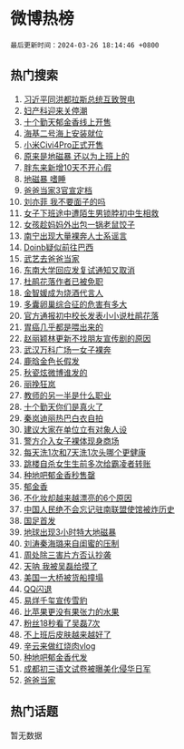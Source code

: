 # 微博热榜

`最后更新时间：2024-03-26 18:14:46 +0800`

## 热门搜索

1. [习近平同洪都拉斯总统互致贺电](https://m.weibo.cn/search?containerid=100103type%3D1%26t%3D10%26q%3D%23%E4%B9%A0%E8%BF%91%E5%B9%B3%E5%90%8C%E6%B4%AA%E9%83%BD%E6%8B%89%E6%96%AF%E6%80%BB%E7%BB%9F%E4%BA%92%E8%87%B4%E8%B4%BA%E7%94%B5%23&stream_entry_id=51&isnewpage=1&extparam=seat%3D1%26filter_type%3Drealtimehot%26c_type%3D51%26stream_entry_id%3D51%26pos%3D0%26q%3D%2523%25E4%25B9%25A0%25E8%25BF%2591%25E5%25B9%25B3%25E5%2590%258C%25E6%25B4%25AA%25E9%2583%25BD%25E6%258B%2589%25E6%2596%25AF%25E6%2580%25BB%25E7%25BB%259F%25E4%25BA%2592%25E8%2587%25B4%25E8%25B4%25BA%25E7%2594%25B5%2523%26dgr%3D0%26cate%3D10103%26display_time%3D1711448085%26pre_seqid%3D1711448085190030014181)
1. [妇产科迎来关停潮](https://m.weibo.cn/search?containerid=100103type%3D1%26t%3D10%26q%3D%23%E5%A6%87%E4%BA%A7%E7%A7%91%E8%BF%8E%E6%9D%A5%E5%85%B3%E5%81%9C%E6%BD%AE%23&stream_entry_id=31&isnewpage=1&extparam=seat%3D1%26realpos%3D1%26band_rank%3D1%26pos%3D0%26c_type%3D31%26cate%3D5001%26lcate%3D5001%26stream_entry_id%3D31%26filter_type%3Drealtimehot%26q%3D%2523%25E5%25A6%2587%25E4%25BA%25A7%25E7%25A7%2591%25E8%25BF%258E%25E6%259D%25A5%25E5%2585%25B3%25E5%2581%259C%25E6%25BD%25AE%2523%26flag%3D2%26dgr%3D0%26display_time%3D1711448085%26pre_seqid%3D1711448085190030014181)
1. [十个勤天郁金香线上开售](https://m.weibo.cn/search?containerid=100103type%3D1%26t%3D10%26q%3D%23%E5%8D%81%E4%B8%AA%E5%8B%A4%E5%A4%A9%E9%83%81%E9%87%91%E9%A6%99%E7%BA%BF%E4%B8%8A%E5%BC%80%E5%94%AE%23&stream_entry_id=31&isnewpage=1&extparam=seat%3D1%26realpos%3D2%26band_rank%3D2%26pos%3D1%26c_type%3D31%26cate%3D5001%26lcate%3D5001%26stream_entry_id%3D31%26filter_type%3Drealtimehot%26q%3D%2523%25E5%258D%2581%25E4%25B8%25AA%25E5%258B%25A4%25E5%25A4%25A9%25E9%2583%2581%25E9%2587%2591%25E9%25A6%2599%25E7%25BA%25BF%25E4%25B8%258A%25E5%25BC%2580%25E5%2594%25AE%2523%26flag%3D1%26dgr%3D0%26display_time%3D1711448085%26pre_seqid%3D1711448085190030014181)
1. [海基二号海上安装就位](https://m.weibo.cn/search?containerid=100103type%3D1%26t%3D10%26q%3D%23%E6%B5%B7%E5%9F%BA%E4%BA%8C%E5%8F%B7%E6%B5%B7%E4%B8%8A%E5%AE%89%E8%A3%85%E5%B0%B1%E4%BD%8D%23&stream_entry_id=31&isnewpage=1&extparam=seat%3D1%26realpos%3D3%26band_rank%3D3%26pos%3D2%26c_type%3D31%26cate%3D5001%26lcate%3D5001%26stream_entry_id%3D31%26filter_type%3Drealtimehot%26q%3D%2523%25E6%25B5%25B7%25E5%259F%25BA%25E4%25BA%258C%25E5%258F%25B7%25E6%25B5%25B7%25E4%25B8%258A%25E5%25AE%2589%25E8%25A3%2585%25E5%25B0%25B1%25E4%25BD%258D%2523%26flag%3D0%26dgr%3D0%26display_time%3D1711448085%26pre_seqid%3D1711448085190030014181)
1. [小米Civi4Pro正式开售](https://m.weibo.cn/search?containerid=100103type%3D1%26t%3D10%26q%3D%23%E5%B0%8F%E7%B1%B3Civi4Pro%E6%AD%A3%E5%BC%8F%E5%BC%80%E5%94%AE%23&stream_entry_id=31&isnewpage=1&extparam=seat%3D1%26band_rank%3D4%26pos%3D3%26c_type%3D31%26is_ad_pos%3D1%26topic_ad%3D1%26cate%3D5001%26lcate%3D5001%26stream_entry_id%3D31%26filter_type%3Drealtimehot%26q%3D%2523%25E5%25B0%258F%25E7%25B1%25B3Civi4Pro%25E6%25AD%25A3%25E5%25BC%258F%25E5%25BC%2580%25E5%2594%25AE%2523%26dgr%3D0%26adid%3D228136%26display_time%3D1711448085%26pre_seqid%3D1711448085190030014181)
1. [原来是地磁暴 还以为上班上的](https://m.weibo.cn/search?containerid=100103type%3D1%26t%3D10%26q%3D%E5%8E%9F%E6%9D%A5%E6%98%AF%E5%9C%B0%E7%A3%81%E6%9A%B4+%E8%BF%98%E4%BB%A5%E4%B8%BA%E4%B8%8A%E7%8F%AD%E4%B8%8A%E7%9A%84&stream_entry_id=31&isnewpage=1&extparam=seat%3D1%26realpos%3D4%26band_rank%3D4%26pos%3D4%26c_type%3D31%26cate%3D5001%26lcate%3D5001%26stream_entry_id%3D31%26filter_type%3Drealtimehot%26q%3D%25E5%258E%259F%25E6%259D%25A5%25E6%2598%25AF%25E5%259C%25B0%25E7%25A3%2581%25E6%259A%25B4%2520%25E8%25BF%2598%25E4%25BB%25A5%25E4%25B8%25BA%25E4%25B8%258A%25E7%258F%25AD%25E4%25B8%258A%25E7%259A%2584%26flag%3D2%26dgr%3D0%26display_time%3D1711448085%26pre_seqid%3D1711448085190030014181)
1. [胖东来新增10天不开心假](https://m.weibo.cn/search?containerid=100103type%3D1%26t%3D10%26q%3D%23%E8%83%96%E4%B8%9C%E6%9D%A5%E6%96%B0%E5%A2%9E10%E5%A4%A9%E4%B8%8D%E5%BC%80%E5%BF%83%E5%81%87%23&stream_entry_id=31&isnewpage=1&extparam=seat%3D1%26realpos%3D5%26band_rank%3D5%26pos%3D5%26c_type%3D31%26cate%3D5001%26lcate%3D5001%26stream_entry_id%3D31%26filter_type%3Drealtimehot%26q%3D%2523%25E8%2583%2596%25E4%25B8%259C%25E6%259D%25A5%25E6%2596%25B0%25E5%25A2%259E10%25E5%25A4%25A9%25E4%25B8%258D%25E5%25BC%2580%25E5%25BF%2583%25E5%2581%2587%2523%26flag%3D2%26dgr%3D0%26display_time%3D1711448085%26pre_seqid%3D1711448085190030014181)
1. [地磁暴 嗜睡](https://m.weibo.cn/search?containerid=100103type%3D1%26t%3D10%26q%3D%E5%9C%B0%E7%A3%81%E6%9A%B4+%E5%97%9C%E7%9D%A1&stream_entry_id=31&isnewpage=1&extparam=seat%3D1%26realpos%3D6%26band_rank%3D6%26pos%3D6%26c_type%3D31%26cate%3D5001%26lcate%3D5001%26stream_entry_id%3D31%26filter_type%3Drealtimehot%26q%3D%25E5%259C%25B0%25E7%25A3%2581%25E6%259A%25B4%2520%25E5%2597%259C%25E7%259D%25A1%26flag%3D2%26dgr%3D0%26display_time%3D1711448085%26pre_seqid%3D1711448085190030014181)
1. [爸爸当家3官宣定档](https://m.weibo.cn/search?containerid=100103type%3D1%26t%3D10%26q%3D%23%E7%88%B8%E7%88%B8%E5%BD%93%E5%AE%B63%E5%AE%98%E5%AE%A3%E5%AE%9A%E6%A1%A3%23&stream_entry_id=31&isnewpage=1&extparam=seat%3D1%26realpos%3D7%26band_rank%3D7%26pos%3D7%26c_type%3D31%26cate%3D5001%26lcate%3D5001%26stream_entry_id%3D31%26filter_type%3Drealtimehot%26q%3D%2523%25E7%2588%25B8%25E7%2588%25B8%25E5%25BD%2593%25E5%25AE%25B63%25E5%25AE%2598%25E5%25AE%25A3%25E5%25AE%259A%25E6%25A1%25A3%2523%26flag%3D1%26dgr%3D0%26display_time%3D1711448085%26pre_seqid%3D1711448085190030014181)
1. [刘亦菲 我不要面子的吗](https://m.weibo.cn/search?containerid=100103type%3D1%26t%3D10%26q%3D%E5%88%98%E4%BA%A6%E8%8F%B2+%E6%88%91%E4%B8%8D%E8%A6%81%E9%9D%A2%E5%AD%90%E7%9A%84%E5%90%97&stream_entry_id=31&isnewpage=1&extparam=seat%3D1%26realpos%3D8%26band_rank%3D8%26pos%3D8%26c_type%3D31%26cate%3D5001%26lcate%3D5001%26stream_entry_id%3D31%26filter_type%3Drealtimehot%26q%3D%25E5%2588%2598%25E4%25BA%25A6%25E8%258F%25B2%2520%25E6%2588%2591%25E4%25B8%258D%25E8%25A6%2581%25E9%259D%25A2%25E5%25AD%2590%25E7%259A%2584%25E5%2590%2597%26flag%3D2%26dgr%3D0%26display_time%3D1711448085%26pre_seqid%3D1711448085190030014181)
1. [女子下班途中遭陌生男锁脖初中生相救](https://m.weibo.cn/search?containerid=100103type%3D1%26t%3D10%26q%3D%23%E5%A5%B3%E5%AD%90%E4%B8%8B%E7%8F%AD%E9%80%94%E4%B8%AD%E9%81%AD%E9%99%8C%E7%94%9F%E7%94%B7%E9%94%81%E8%84%96%E5%88%9D%E4%B8%AD%E7%94%9F%E7%9B%B8%E6%95%91%23&stream_entry_id=31&isnewpage=1&extparam=seat%3D1%26realpos%3D9%26band_rank%3D9%26pos%3D9%26c_type%3D31%26cate%3D5001%26lcate%3D5001%26stream_entry_id%3D31%26filter_type%3Drealtimehot%26q%3D%2523%25E5%25A5%25B3%25E5%25AD%2590%25E4%25B8%258B%25E7%258F%25AD%25E9%2580%2594%25E4%25B8%25AD%25E9%2581%25AD%25E9%2599%258C%25E7%2594%259F%25E7%2594%25B7%25E9%2594%2581%25E8%2584%2596%25E5%2588%259D%25E4%25B8%25AD%25E7%2594%259F%25E7%259B%25B8%25E6%2595%2591%2523%26flag%3D32768%26dgr%3D0%26display_time%3D1711448085%26pre_seqid%3D1711448085190030014181)
1. [女孩趁妈妈外出包一锅老鼠饺子](https://m.weibo.cn/search?containerid=100103type%3D1%26t%3D10%26q%3D%23%E5%A5%B3%E5%AD%A9%E8%B6%81%E5%A6%88%E5%A6%88%E5%A4%96%E5%87%BA%E5%8C%85%E4%B8%80%E9%94%85%E8%80%81%E9%BC%A0%E9%A5%BA%E5%AD%90%23&stream_entry_id=31&isnewpage=1&extparam=seat%3D1%26realpos%3D10%26band_rank%3D10%26pos%3D10%26c_type%3D31%26cate%3D5001%26lcate%3D5001%26stream_entry_id%3D31%26filter_type%3Drealtimehot%26q%3D%2523%25E5%25A5%25B3%25E5%25AD%25A9%25E8%25B6%2581%25E5%25A6%2588%25E5%25A6%2588%25E5%25A4%2596%25E5%2587%25BA%25E5%258C%2585%25E4%25B8%2580%25E9%2594%2585%25E8%2580%2581%25E9%25BC%25A0%25E9%25A5%25BA%25E5%25AD%2590%2523%26flag%3D32768%26dgr%3D0%26display_time%3D1711448085%26pre_seqid%3D1711448085190030014181)
1. [南宁出现大量裸奔人士系谣言](https://m.weibo.cn/search?containerid=100103type%3D1%26t%3D10%26q%3D%23%E5%8D%97%E5%AE%81%E5%87%BA%E7%8E%B0%E5%A4%A7%E9%87%8F%E8%A3%B8%E5%A5%94%E4%BA%BA%E5%A3%AB%E7%B3%BB%E8%B0%A3%E8%A8%80%23&stream_entry_id=31&isnewpage=1&extparam=seat%3D1%26realpos%3D11%26band_rank%3D11%26pos%3D11%26c_type%3D31%26cate%3D5001%26lcate%3D5001%26stream_entry_id%3D31%26filter_type%3Drealtimehot%26q%3D%2523%25E5%258D%2597%25E5%25AE%2581%25E5%2587%25BA%25E7%258E%25B0%25E5%25A4%25A7%25E9%2587%258F%25E8%25A3%25B8%25E5%25A5%2594%25E4%25BA%25BA%25E5%25A3%25AB%25E7%25B3%25BB%25E8%25B0%25A3%25E8%25A8%2580%2523%26flag%3D1%26dgr%3D0%26display_time%3D1711448085%26pre_seqid%3D1711448085190030014181)
1. [Doinb疑似前往巴西](https://m.weibo.cn/search?containerid=100103type%3D1%26t%3D10%26q%3D%23Doinb%E7%96%91%E4%BC%BC%E5%89%8D%E5%BE%80%E5%B7%B4%E8%A5%BF%23&stream_entry_id=31&isnewpage=1&extparam=seat%3D1%26realpos%3D12%26band_rank%3D12%26pos%3D12%26c_type%3D31%26cate%3D5001%26lcate%3D5001%26stream_entry_id%3D31%26filter_type%3Drealtimehot%26q%3D%2523Doinb%25E7%2596%2591%25E4%25BC%25BC%25E5%2589%258D%25E5%25BE%2580%25E5%25B7%25B4%25E8%25A5%25BF%2523%26flag%3D1%26dgr%3D0%26display_time%3D1711448085%26pre_seqid%3D1711448085190030014181)
1. [武艺去爸爸当家](https://m.weibo.cn/search?containerid=100103type%3D1%26t%3D10%26q%3D%E6%AD%A6%E8%89%BA%E5%8E%BB%E7%88%B8%E7%88%B8%E5%BD%93%E5%AE%B6&stream_entry_id=31&isnewpage=1&extparam=seat%3D1%26realpos%3D13%26band_rank%3D13%26pos%3D13%26c_type%3D31%26cate%3D5001%26lcate%3D5001%26stream_entry_id%3D31%26filter_type%3Drealtimehot%26q%3D%25E6%25AD%25A6%25E8%2589%25BA%25E5%258E%25BB%25E7%2588%25B8%25E7%2588%25B8%25E5%25BD%2593%25E5%25AE%25B6%26flag%3D1%26dgr%3D0%26display_time%3D1711448085%26pre_seqid%3D1711448085190030014181)
1. [东南大学回应发复试通知又取消](https://m.weibo.cn/search?containerid=100103type%3D1%26t%3D10%26q%3D%23%E4%B8%9C%E5%8D%97%E5%A4%A7%E5%AD%A6%E5%9B%9E%E5%BA%94%E5%8F%91%E5%A4%8D%E8%AF%95%E9%80%9A%E7%9F%A5%E5%8F%88%E5%8F%96%E6%B6%88%23&stream_entry_id=31&isnewpage=1&extparam=seat%3D1%26realpos%3D14%26band_rank%3D14%26pos%3D14%26c_type%3D31%26cate%3D5001%26lcate%3D5001%26stream_entry_id%3D31%26filter_type%3Drealtimehot%26q%3D%2523%25E4%25B8%259C%25E5%258D%2597%25E5%25A4%25A7%25E5%25AD%25A6%25E5%259B%259E%25E5%25BA%2594%25E5%258F%2591%25E5%25A4%258D%25E8%25AF%2595%25E9%2580%259A%25E7%259F%25A5%25E5%258F%2588%25E5%258F%2596%25E6%25B6%2588%2523%26flag%3D0%26dgr%3D0%26display_time%3D1711448085%26pre_seqid%3D1711448085190030014181)
1. [杜鹃花落作者已被免职](https://m.weibo.cn/search?containerid=100103type%3D1%26t%3D10%26q%3D%23%E6%9D%9C%E9%B9%83%E8%8A%B1%E8%90%BD%E4%BD%9C%E8%80%85%E5%B7%B2%E8%A2%AB%E5%85%8D%E8%81%8C%23&stream_entry_id=31&isnewpage=1&extparam=seat%3D1%26realpos%3D15%26band_rank%3D15%26pos%3D15%26c_type%3D31%26cate%3D5001%26lcate%3D5001%26stream_entry_id%3D31%26filter_type%3Drealtimehot%26q%3D%2523%25E6%259D%259C%25E9%25B9%2583%25E8%258A%25B1%25E8%2590%25BD%25E4%25BD%259C%25E8%2580%2585%25E5%25B7%25B2%25E8%25A2%25AB%25E5%2585%258D%25E8%2581%258C%2523%26flag%3D0%26dgr%3D0%26display_time%3D1711448085%26pre_seqid%3D1711448085190030014181)
1. [金智媛成为烧酒代言人](https://m.weibo.cn/search?containerid=100103type%3D1%26t%3D10%26q%3D%23%E9%87%91%E6%99%BA%E5%AA%9B%E6%88%90%E4%B8%BA%E7%83%A7%E9%85%92%E4%BB%A3%E8%A8%80%E4%BA%BA%23&stream_entry_id=31&isnewpage=1&extparam=seat%3D1%26realpos%3D16%26band_rank%3D16%26pos%3D16%26c_type%3D31%26cate%3D5001%26lcate%3D5001%26stream_entry_id%3D31%26filter_type%3Drealtimehot%26q%3D%2523%25E9%2587%2591%25E6%2599%25BA%25E5%25AA%259B%25E6%2588%2590%25E4%25B8%25BA%25E7%2583%25A7%25E9%2585%2592%25E4%25BB%25A3%25E8%25A8%2580%25E4%25BA%25BA%2523%26flag%3D0%26dgr%3D0%26display_time%3D1711448085%26pre_seqid%3D1711448085190030014181)
1. [多囊卵巢综合征的危害有多大](https://m.weibo.cn/search?containerid=100103type%3D1%26t%3D10%26q%3D%23%E5%A4%9A%E5%9B%8A%E5%8D%B5%E5%B7%A2%E7%BB%BC%E5%90%88%E5%BE%81%E7%9A%84%E5%8D%B1%E5%AE%B3%E6%9C%89%E5%A4%9A%E5%A4%A7%23&stream_entry_id=31&isnewpage=1&extparam=seat%3D1%26realpos%3D17%26band_rank%3D17%26pos%3D17%26c_type%3D31%26cate%3D5001%26lcate%3D5001%26stream_entry_id%3D31%26filter_type%3Drealtimehot%26q%3D%2523%25E5%25A4%259A%25E5%259B%258A%25E5%258D%25B5%25E5%25B7%25A2%25E7%25BB%25BC%25E5%2590%2588%25E5%25BE%2581%25E7%259A%2584%25E5%258D%25B1%25E5%25AE%25B3%25E6%259C%2589%25E5%25A4%259A%25E5%25A4%25A7%2523%26flag%3D0%26dgr%3D0%26display_time%3D1711448085%26pre_seqid%3D1711448085190030014181)
1. [官方通报初中校长发表小小说杜鹃花落](https://m.weibo.cn/search?containerid=100103type%3D1%26t%3D10%26q%3D%23%E5%AE%98%E6%96%B9%E9%80%9A%E6%8A%A5%E5%88%9D%E4%B8%AD%E6%A0%A1%E9%95%BF%E5%8F%91%E8%A1%A8%E5%B0%8F%E5%B0%8F%E8%AF%B4%E6%9D%9C%E9%B9%83%E8%8A%B1%E8%90%BD%23&stream_entry_id=31&isnewpage=1&extparam=seat%3D1%26realpos%3D18%26band_rank%3D18%26pos%3D18%26c_type%3D31%26cate%3D5001%26lcate%3D5001%26stream_entry_id%3D31%26filter_type%3Drealtimehot%26q%3D%2523%25E5%25AE%2598%25E6%2596%25B9%25E9%2580%259A%25E6%258A%25A5%25E5%2588%259D%25E4%25B8%25AD%25E6%25A0%25A1%25E9%2595%25BF%25E5%258F%2591%25E8%25A1%25A8%25E5%25B0%258F%25E5%25B0%258F%25E8%25AF%25B4%25E6%259D%259C%25E9%25B9%2583%25E8%258A%25B1%25E8%2590%25BD%2523%26flag%3D1%26dgr%3D0%26display_time%3D1711448085%26pre_seqid%3D1711448085190030014181)
1. [胃癌几乎都是喂出来的](https://m.weibo.cn/search?containerid=100103type%3D1%26t%3D10%26q%3D%23%E8%83%83%E7%99%8C%E5%87%A0%E4%B9%8E%E9%83%BD%E6%98%AF%E5%96%82%E5%87%BA%E6%9D%A5%E7%9A%84%23&stream_entry_id=31&isnewpage=1&extparam=seat%3D1%26realpos%3D19%26band_rank%3D19%26pos%3D19%26c_type%3D31%26cate%3D5001%26lcate%3D5001%26stream_entry_id%3D31%26filter_type%3Drealtimehot%26q%3D%2523%25E8%2583%2583%25E7%2599%258C%25E5%2587%25A0%25E4%25B9%258E%25E9%2583%25BD%25E6%2598%25AF%25E5%2596%2582%25E5%2587%25BA%25E6%259D%25A5%25E7%259A%2584%2523%26flag%3D2%26dgr%3D0%26display_time%3D1711448085%26pre_seqid%3D1711448085190030014181)
1. [赵丽颖林更新不找朋友宣传剧的原因](https://m.weibo.cn/search?containerid=100103type%3D1%26t%3D10%26q%3D%23%E8%B5%B5%E4%B8%BD%E9%A2%96%E6%9E%97%E6%9B%B4%E6%96%B0%E4%B8%8D%E6%89%BE%E6%9C%8B%E5%8F%8B%E5%AE%A3%E4%BC%A0%E5%89%A7%E7%9A%84%E5%8E%9F%E5%9B%A0%23&stream_entry_id=31&isnewpage=1&extparam=seat%3D1%26realpos%3D20%26band_rank%3D20%26pos%3D20%26c_type%3D31%26cate%3D5001%26lcate%3D5001%26stream_entry_id%3D31%26filter_type%3Drealtimehot%26q%3D%2523%25E8%25B5%25B5%25E4%25B8%25BD%25E9%25A2%2596%25E6%259E%2597%25E6%259B%25B4%25E6%2596%25B0%25E4%25B8%258D%25E6%2589%25BE%25E6%259C%258B%25E5%258F%258B%25E5%25AE%25A3%25E4%25BC%25A0%25E5%2589%25A7%25E7%259A%2584%25E5%258E%259F%25E5%259B%25A0%2523%26flag%3D0%26dgr%3D0%26display_time%3D1711448085%26pre_seqid%3D1711448085190030014181)
1. [武汉万科广场一女子裸奔](https://m.weibo.cn/search?containerid=100103type%3D1%26t%3D10%26q%3D%23%E6%AD%A6%E6%B1%89%E4%B8%87%E7%A7%91%E5%B9%BF%E5%9C%BA%E4%B8%80%E5%A5%B3%E5%AD%90%E8%A3%B8%E5%A5%94%23&stream_entry_id=31&isnewpage=1&extparam=seat%3D1%26realpos%3D21%26band_rank%3D21%26pos%3D21%26c_type%3D31%26cate%3D5001%26lcate%3D5001%26stream_entry_id%3D31%26filter_type%3Drealtimehot%26q%3D%2523%25E6%25AD%25A6%25E6%25B1%2589%25E4%25B8%2587%25E7%25A7%2591%25E5%25B9%25BF%25E5%259C%25BA%25E4%25B8%2580%25E5%25A5%25B3%25E5%25AD%2590%25E8%25A3%25B8%25E5%25A5%2594%2523%26flag%3D2%26dgr%3D0%26display_time%3D1711448085%26pre_seqid%3D1711448085190030014181)
1. [鹿晗金色长假发](https://m.weibo.cn/search?containerid=100103type%3D1%26t%3D10%26q%3D%23%E9%B9%BF%E6%99%97%E9%87%91%E8%89%B2%E9%95%BF%E5%81%87%E5%8F%91%23&stream_entry_id=31&isnewpage=1&extparam=seat%3D1%26realpos%3D22%26band_rank%3D22%26pos%3D22%26c_type%3D31%26cate%3D5001%26lcate%3D5001%26stream_entry_id%3D31%26filter_type%3Drealtimehot%26q%3D%2523%25E9%25B9%25BF%25E6%2599%2597%25E9%2587%2591%25E8%2589%25B2%25E9%2595%25BF%25E5%2581%2587%25E5%258F%2591%2523%26flag%3D0%26dgr%3D0%26display_time%3D1711448085%26pre_seqid%3D1711448085190030014181)
1. [秋瓷炫微博谁发的](https://m.weibo.cn/search?containerid=100103type%3D1%26t%3D10%26q%3D%23%E7%A7%8B%E7%93%B7%E7%82%AB%E5%BE%AE%E5%8D%9A%E8%B0%81%E5%8F%91%E7%9A%84%23&stream_entry_id=31&isnewpage=1&extparam=seat%3D1%26realpos%3D23%26band_rank%3D23%26pos%3D23%26c_type%3D31%26cate%3D5001%26lcate%3D5001%26stream_entry_id%3D31%26filter_type%3Drealtimehot%26q%3D%2523%25E7%25A7%258B%25E7%2593%25B7%25E7%2582%25AB%25E5%25BE%25AE%25E5%258D%259A%25E8%25B0%2581%25E5%258F%2591%25E7%259A%2584%2523%26flag%3D1%26dgr%3D0%26display_time%3D1711448085%26pre_seqid%3D1711448085190030014181)
1. [丽挽狂岚](https://m.weibo.cn/search?containerid=100103type%3D1%26t%3D10%26q%3D%E4%B8%BD%E6%8C%BD%E7%8B%82%E5%B2%9A&stream_entry_id=31&isnewpage=1&extparam=seat%3D1%26realpos%3D24%26band_rank%3D24%26pos%3D24%26c_type%3D31%26cate%3D5001%26lcate%3D5001%26stream_entry_id%3D31%26filter_type%3Drealtimehot%26q%3D%25E4%25B8%25BD%25E6%258C%25BD%25E7%258B%2582%25E5%25B2%259A%26flag%3D0%26dgr%3D0%26display_time%3D1711448085%26pre_seqid%3D1711448085190030014181)
1. [教师的另一半是什么职业](https://m.weibo.cn/search?containerid=100103type%3D1%26t%3D10%26q%3D%23%E6%95%99%E5%B8%88%E7%9A%84%E5%8F%A6%E4%B8%80%E5%8D%8A%E6%98%AF%E4%BB%80%E4%B9%88%E8%81%8C%E4%B8%9A%23&stream_entry_id=31&isnewpage=1&extparam=seat%3D1%26realpos%3D25%26band_rank%3D25%26pos%3D25%26c_type%3D31%26cate%3D5001%26lcate%3D5001%26stream_entry_id%3D31%26filter_type%3Drealtimehot%26q%3D%2523%25E6%2595%2599%25E5%25B8%2588%25E7%259A%2584%25E5%258F%25A6%25E4%25B8%2580%25E5%258D%258A%25E6%2598%25AF%25E4%25BB%2580%25E4%25B9%2588%25E8%2581%258C%25E4%25B8%259A%2523%26flag%3D1%26dgr%3D0%26display_time%3D1711448085%26pre_seqid%3D1711448085190030014181)
1. [十个勤天你们是真火了](https://m.weibo.cn/search?containerid=100103type%3D1%26t%3D10%26q%3D%E5%8D%81%E4%B8%AA%E5%8B%A4%E5%A4%A9%E4%BD%A0%E4%BB%AC%E6%98%AF%E7%9C%9F%E7%81%AB%E4%BA%86&stream_entry_id=31&isnewpage=1&extparam=seat%3D1%26realpos%3D26%26band_rank%3D26%26pos%3D26%26c_type%3D31%26cate%3D5001%26lcate%3D5001%26stream_entry_id%3D31%26filter_type%3Drealtimehot%26q%3D%25E5%258D%2581%25E4%25B8%25AA%25E5%258B%25A4%25E5%25A4%25A9%25E4%25BD%25A0%25E4%25BB%25AC%25E6%2598%25AF%25E7%259C%259F%25E7%2581%25AB%25E4%25BA%2586%26flag%3D1%26dgr%3D0%26display_time%3D1711448085%26pre_seqid%3D1711448085190030014181)
1. [秦岚迪丽热巴白衣自拍](https://m.weibo.cn/search?containerid=100103type%3D1%26t%3D10%26q%3D%23%E7%A7%A6%E5%B2%9A%E8%BF%AA%E4%B8%BD%E7%83%AD%E5%B7%B4%E7%99%BD%E8%A1%A3%E8%87%AA%E6%8B%8D%23&stream_entry_id=31&isnewpage=1&extparam=seat%3D1%26realpos%3D27%26band_rank%3D27%26pos%3D27%26c_type%3D31%26cate%3D5001%26lcate%3D5001%26stream_entry_id%3D31%26filter_type%3Drealtimehot%26q%3D%2523%25E7%25A7%25A6%25E5%25B2%259A%25E8%25BF%25AA%25E4%25B8%25BD%25E7%2583%25AD%25E5%25B7%25B4%25E7%2599%25BD%25E8%25A1%25A3%25E8%2587%25AA%25E6%258B%258D%2523%26flag%3D0%26dgr%3D0%26display_time%3D1711448085%26pre_seqid%3D1711448085190030014181)
1. [建议大家在单位立有对象人设](https://m.weibo.cn/search?containerid=100103type%3D1%26t%3D10%26q%3D%23%E5%BB%BA%E8%AE%AE%E5%A4%A7%E5%AE%B6%E5%9C%A8%E5%8D%95%E4%BD%8D%E7%AB%8B%E6%9C%89%E5%AF%B9%E8%B1%A1%E4%BA%BA%E8%AE%BE%23&stream_entry_id=31&isnewpage=1&extparam=seat%3D1%26realpos%3D28%26band_rank%3D28%26pos%3D28%26c_type%3D31%26cate%3D5001%26lcate%3D5001%26stream_entry_id%3D31%26filter_type%3Drealtimehot%26q%3D%2523%25E5%25BB%25BA%25E8%25AE%25AE%25E5%25A4%25A7%25E5%25AE%25B6%25E5%259C%25A8%25E5%258D%2595%25E4%25BD%258D%25E7%25AB%258B%25E6%259C%2589%25E5%25AF%25B9%25E8%25B1%25A1%25E4%25BA%25BA%25E8%25AE%25BE%2523%26flag%3D1%26dgr%3D0%26display_time%3D1711448085%26pre_seqid%3D1711448085190030014181)
1. [警方介入女子裸体现身商场](https://m.weibo.cn/search?containerid=100103type%3D1%26t%3D10%26q%3D%23%E8%AD%A6%E6%96%B9%E4%BB%8B%E5%85%A5%E5%A5%B3%E5%AD%90%E8%A3%B8%E4%BD%93%E7%8E%B0%E8%BA%AB%E5%95%86%E5%9C%BA%23&stream_entry_id=31&isnewpage=1&extparam=seat%3D1%26realpos%3D29%26band_rank%3D29%26pos%3D29%26c_type%3D31%26cate%3D5001%26lcate%3D5001%26stream_entry_id%3D31%26filter_type%3Drealtimehot%26q%3D%2523%25E8%25AD%25A6%25E6%2596%25B9%25E4%25BB%258B%25E5%2585%25A5%25E5%25A5%25B3%25E5%25AD%2590%25E8%25A3%25B8%25E4%25BD%2593%25E7%258E%25B0%25E8%25BA%25AB%25E5%2595%2586%25E5%259C%25BA%2523%26flag%3D1%26dgr%3D0%26display_time%3D1711448085%26pre_seqid%3D1711448085190030014181)
1. [每天洗1次和7天洗1次头哪个更健康](https://m.weibo.cn/search?containerid=100103type%3D1%26t%3D10%26q%3D%23%E6%AF%8F%E5%A4%A9%E6%B4%971%E6%AC%A1%E5%92%8C7%E5%A4%A9%E6%B4%971%E6%AC%A1%E5%A4%B4%E5%93%AA%E4%B8%AA%E6%9B%B4%E5%81%A5%E5%BA%B7%23&stream_entry_id=31&isnewpage=1&extparam=seat%3D1%26realpos%3D30%26band_rank%3D30%26pos%3D30%26c_type%3D31%26cate%3D5001%26lcate%3D5001%26stream_entry_id%3D31%26filter_type%3Drealtimehot%26q%3D%2523%25E6%25AF%258F%25E5%25A4%25A9%25E6%25B4%25971%25E6%25AC%25A1%25E5%2592%258C7%25E5%25A4%25A9%25E6%25B4%25971%25E6%25AC%25A1%25E5%25A4%25B4%25E5%2593%25AA%25E4%25B8%25AA%25E6%259B%25B4%25E5%2581%25A5%25E5%25BA%25B7%2523%26flag%3D0%26dgr%3D0%26display_time%3D1711448085%26pre_seqid%3D1711448085190030014181)
1. [跳楼自杀女生生前多次给霸凌者转账](https://m.weibo.cn/search?containerid=100103type%3D1%26t%3D10%26q%3D%23%E8%B7%B3%E6%A5%BC%E8%87%AA%E6%9D%80%E5%A5%B3%E7%94%9F%E7%94%9F%E5%89%8D%E5%A4%9A%E6%AC%A1%E7%BB%99%E9%9C%B8%E5%87%8C%E8%80%85%E8%BD%AC%E8%B4%A6%23&stream_entry_id=31&isnewpage=1&extparam=seat%3D1%26realpos%3D31%26band_rank%3D31%26pos%3D31%26c_type%3D31%26cate%3D5001%26lcate%3D5001%26stream_entry_id%3D31%26filter_type%3Drealtimehot%26q%3D%2523%25E8%25B7%25B3%25E6%25A5%25BC%25E8%2587%25AA%25E6%259D%2580%25E5%25A5%25B3%25E7%2594%259F%25E7%2594%259F%25E5%2589%258D%25E5%25A4%259A%25E6%25AC%25A1%25E7%25BB%2599%25E9%259C%25B8%25E5%2587%258C%25E8%2580%2585%25E8%25BD%25AC%25E8%25B4%25A6%2523%26flag%3D0%26dgr%3D0%26display_time%3D1711448085%26pre_seqid%3D1711448085190030014181)
1. [种地吧郁金香秒售罄](https://m.weibo.cn/search?containerid=100103type%3D1%26t%3D10%26q%3D%23%E7%A7%8D%E5%9C%B0%E5%90%A7%E9%83%81%E9%87%91%E9%A6%99%E7%A7%92%E5%94%AE%E7%BD%84%23&stream_entry_id=31&isnewpage=1&extparam=seat%3D1%26realpos%3D32%26band_rank%3D32%26pos%3D32%26c_type%3D31%26cate%3D5001%26lcate%3D5001%26stream_entry_id%3D31%26filter_type%3Drealtimehot%26q%3D%2523%25E7%25A7%258D%25E5%259C%25B0%25E5%2590%25A7%25E9%2583%2581%25E9%2587%2591%25E9%25A6%2599%25E7%25A7%2592%25E5%2594%25AE%25E7%25BD%2584%2523%26flag%3D1%26dgr%3D0%26display_time%3D1711448085%26pre_seqid%3D1711448085190030014181)
1. [郁金香](https://m.weibo.cn/search?containerid=100103type%3D1%26t%3D10%26q%3D%E9%83%81%E9%87%91%E9%A6%99&stream_entry_id=31&isnewpage=1&extparam=seat%3D1%26realpos%3D33%26band_rank%3D33%26pos%3D33%26c_type%3D31%26cate%3D5001%26lcate%3D5001%26stream_entry_id%3D31%26filter_type%3Drealtimehot%26q%3D%25E9%2583%2581%25E9%2587%2591%25E9%25A6%2599%26flag%3D1%26dgr%3D0%26display_time%3D1711448085%26pre_seqid%3D1711448085190030014181)
1. [不化妆却越来越漂亮的6个原因](https://m.weibo.cn/search?containerid=100103type%3D1%26t%3D10%26q%3D%23%E4%B8%8D%E5%8C%96%E5%A6%86%E5%8D%B4%E8%B6%8A%E6%9D%A5%E8%B6%8A%E6%BC%82%E4%BA%AE%E7%9A%846%E4%B8%AA%E5%8E%9F%E5%9B%A0%23&stream_entry_id=31&isnewpage=1&extparam=seat%3D1%26realpos%3D34%26band_rank%3D34%26pos%3D34%26c_type%3D31%26cate%3D5001%26lcate%3D5001%26stream_entry_id%3D31%26filter_type%3Drealtimehot%26q%3D%2523%25E4%25B8%258D%25E5%258C%2596%25E5%25A6%2586%25E5%258D%25B4%25E8%25B6%258A%25E6%259D%25A5%25E8%25B6%258A%25E6%25BC%2582%25E4%25BA%25AE%25E7%259A%25846%25E4%25B8%25AA%25E5%258E%259F%25E5%259B%25A0%2523%26flag%3D0%26dgr%3D0%26display_time%3D1711448085%26pre_seqid%3D1711448085190030014181)
1. [中国人民绝不会忘记驻南联盟使馆被炸历史](https://m.weibo.cn/search?containerid=100103type%3D1%26t%3D10%26q%3D%23%E4%B8%AD%E5%9B%BD%E4%BA%BA%E6%B0%91%E7%BB%9D%E4%B8%8D%E4%BC%9A%E5%BF%98%E8%AE%B0%E9%A9%BB%E5%8D%97%E8%81%94%E7%9B%9F%E4%BD%BF%E9%A6%86%E8%A2%AB%E7%82%B8%E5%8E%86%E5%8F%B2%23&stream_entry_id=31&isnewpage=1&extparam=seat%3D1%26realpos%3D35%26band_rank%3D35%26pos%3D35%26c_type%3D31%26cate%3D5001%26lcate%3D5001%26stream_entry_id%3D31%26filter_type%3Drealtimehot%26q%3D%2523%25E4%25B8%25AD%25E5%259B%25BD%25E4%25BA%25BA%25E6%25B0%2591%25E7%25BB%259D%25E4%25B8%258D%25E4%25BC%259A%25E5%25BF%2598%25E8%25AE%25B0%25E9%25A9%25BB%25E5%258D%2597%25E8%2581%2594%25E7%259B%259F%25E4%25BD%25BF%25E9%25A6%2586%25E8%25A2%25AB%25E7%2582%25B8%25E5%258E%2586%25E5%258F%25B2%2523%26flag%3D1%26dgr%3D0%26display_time%3D1711448085%26pre_seqid%3D1711448085190030014181)
1. [国足首发](https://m.weibo.cn/search?containerid=100103type%3D1%26t%3D10%26q%3D%E5%9B%BD%E8%B6%B3%E9%A6%96%E5%8F%91&stream_entry_id=31&isnewpage=1&extparam=seat%3D1%26realpos%3D36%26band_rank%3D36%26pos%3D36%26c_type%3D31%26cate%3D5001%26lcate%3D5001%26stream_entry_id%3D31%26filter_type%3Drealtimehot%26q%3D%25E5%259B%25BD%25E8%25B6%25B3%25E9%25A6%2596%25E5%258F%2591%26flag%3D1%26dgr%3D0%26display_time%3D1711448085%26pre_seqid%3D1711448085190030014181)
1. [地球出现3小时特大地磁暴](https://m.weibo.cn/search?containerid=100103type%3D1%26t%3D10%26q%3D%23%E5%9C%B0%E7%90%83%E5%87%BA%E7%8E%B03%E5%B0%8F%E6%97%B6%E7%89%B9%E5%A4%A7%E5%9C%B0%E7%A3%81%E6%9A%B4%23&stream_entry_id=31&isnewpage=1&extparam=seat%3D1%26realpos%3D37%26band_rank%3D37%26pos%3D37%26c_type%3D31%26cate%3D5001%26lcate%3D5001%26stream_entry_id%3D31%26filter_type%3Drealtimehot%26q%3D%2523%25E5%259C%25B0%25E7%2590%2583%25E5%2587%25BA%25E7%258E%25B03%25E5%25B0%258F%25E6%2597%25B6%25E7%2589%25B9%25E5%25A4%25A7%25E5%259C%25B0%25E7%25A3%2581%25E6%259A%25B4%2523%26flag%3D0%26dgr%3D0%26display_time%3D1711448085%26pre_seqid%3D1711448085190030014181)
1. [刘涛秦海璐来自闺蜜的压制](https://m.weibo.cn/search?containerid=100103type%3D1%26t%3D10%26q%3D%23%E5%88%98%E6%B6%9B%E7%A7%A6%E6%B5%B7%E7%92%90%E6%9D%A5%E8%87%AA%E9%97%BA%E8%9C%9C%E7%9A%84%E5%8E%8B%E5%88%B6%23&stream_entry_id=31&isnewpage=1&extparam=seat%3D1%26realpos%3D38%26band_rank%3D38%26pos%3D38%26c_type%3D31%26cate%3D5001%26lcate%3D5001%26stream_entry_id%3D31%26filter_type%3Drealtimehot%26q%3D%2523%25E5%2588%2598%25E6%25B6%259B%25E7%25A7%25A6%25E6%25B5%25B7%25E7%2592%2590%25E6%259D%25A5%25E8%2587%25AA%25E9%2597%25BA%25E8%259C%259C%25E7%259A%2584%25E5%258E%258B%25E5%2588%25B6%2523%26flag%3D1%26dgr%3D0%26display_time%3D1711448085%26pre_seqid%3D1711448085190030014181)
1. [周处除三害片方否认抄袭](https://m.weibo.cn/search?containerid=100103type%3D1%26t%3D10%26q%3D%23%E5%91%A8%E5%A4%84%E9%99%A4%E4%B8%89%E5%AE%B3%E7%89%87%E6%96%B9%E5%90%A6%E8%AE%A4%E6%8A%84%E8%A2%AD%23&stream_entry_id=31&isnewpage=1&extparam=seat%3D1%26realpos%3D39%26band_rank%3D39%26pos%3D39%26c_type%3D31%26cate%3D5001%26lcate%3D5001%26stream_entry_id%3D31%26filter_type%3Drealtimehot%26q%3D%2523%25E5%2591%25A8%25E5%25A4%2584%25E9%2599%25A4%25E4%25B8%2589%25E5%25AE%25B3%25E7%2589%2587%25E6%2596%25B9%25E5%2590%25A6%25E8%25AE%25A4%25E6%258A%2584%25E8%25A2%25AD%2523%26flag%3D1%26dgr%3D0%26display_time%3D1711448085%26pre_seqid%3D1711448085190030014181)
1. [天呐 我被吴磊给摸了](https://m.weibo.cn/search?containerid=100103type%3D1%26t%3D10%26q%3D%E5%A4%A9%E5%91%90+%E6%88%91%E8%A2%AB%E5%90%B4%E7%A3%8A%E7%BB%99%E6%91%B8%E4%BA%86&stream_entry_id=31&isnewpage=1&extparam=seat%3D1%26realpos%3D40%26band_rank%3D40%26pos%3D40%26c_type%3D31%26cate%3D5001%26lcate%3D5001%26stream_entry_id%3D31%26filter_type%3Drealtimehot%26q%3D%25E5%25A4%25A9%25E5%2591%2590%2520%25E6%2588%2591%25E8%25A2%25AB%25E5%2590%25B4%25E7%25A3%258A%25E7%25BB%2599%25E6%2591%25B8%25E4%25BA%2586%26flag%3D0%26dgr%3D0%26display_time%3D1711448085%26pre_seqid%3D1711448085190030014181)
1. [美国一大桥被货船撞塌](https://m.weibo.cn/search?containerid=100103type%3D1%26t%3D10%26q%3D%23%E7%BE%8E%E5%9B%BD%E4%B8%80%E5%A4%A7%E6%A1%A5%E8%A2%AB%E8%B4%A7%E8%88%B9%E6%92%9E%E5%A1%8C%23&stream_entry_id=31&isnewpage=1&extparam=seat%3D1%26realpos%3D41%26band_rank%3D41%26pos%3D41%26c_type%3D31%26cate%3D5001%26lcate%3D5001%26stream_entry_id%3D31%26filter_type%3Drealtimehot%26q%3D%2523%25E7%25BE%258E%25E5%259B%25BD%25E4%25B8%2580%25E5%25A4%25A7%25E6%25A1%25A5%25E8%25A2%25AB%25E8%25B4%25A7%25E8%2588%25B9%25E6%2592%259E%25E5%25A1%258C%2523%26flag%3D0%26dgr%3D0%26display_time%3D1711448085%26pre_seqid%3D1711448085190030014181)
1. [QQ闪退](https://m.weibo.cn/search?containerid=100103type%3D1%26t%3D10%26q%3DQQ%E9%97%AA%E9%80%80&stream_entry_id=31&isnewpage=1&extparam=seat%3D1%26realpos%3D42%26band_rank%3D42%26pos%3D42%26c_type%3D31%26cate%3D5001%26lcate%3D5001%26stream_entry_id%3D31%26filter_type%3Drealtimehot%26q%3DQQ%25E9%2597%25AA%25E9%2580%2580%26flag%3D1%26dgr%3D0%26display_time%3D1711448085%26pre_seqid%3D1711448085190030014181)
1. [易烊千玺宣传雪豹](https://m.weibo.cn/search?containerid=100103type%3D1%26t%3D10%26q%3D%23%E6%98%93%E7%83%8A%E5%8D%83%E7%8E%BA%E5%AE%A3%E4%BC%A0%E9%9B%AA%E8%B1%B9%23&stream_entry_id=31&isnewpage=1&extparam=seat%3D1%26realpos%3D43%26band_rank%3D43%26pos%3D43%26c_type%3D31%26cate%3D5001%26lcate%3D5001%26stream_entry_id%3D31%26filter_type%3Drealtimehot%26q%3D%2523%25E6%2598%2593%25E7%2583%258A%25E5%258D%2583%25E7%258E%25BA%25E5%25AE%25A3%25E4%25BC%25A0%25E9%259B%25AA%25E8%25B1%25B9%2523%26flag%3D0%26dgr%3D0%26display_time%3D1711448085%26pre_seqid%3D1711448085190030014181)
1. [比苹果更没有果张力的水果](https://m.weibo.cn/search?containerid=100103type%3D1%26t%3D10%26q%3D%23%E6%AF%94%E8%8B%B9%E6%9E%9C%E6%9B%B4%E6%B2%A1%E6%9C%89%E6%9E%9C%E5%BC%A0%E5%8A%9B%E7%9A%84%E6%B0%B4%E6%9E%9C%23&stream_entry_id=31&isnewpage=1&extparam=seat%3D1%26realpos%3D44%26band_rank%3D44%26pos%3D44%26c_type%3D31%26cate%3D5001%26lcate%3D5001%26stream_entry_id%3D31%26filter_type%3Drealtimehot%26q%3D%2523%25E6%25AF%2594%25E8%258B%25B9%25E6%259E%259C%25E6%259B%25B4%25E6%25B2%25A1%25E6%259C%2589%25E6%259E%259C%25E5%25BC%25A0%25E5%258A%259B%25E7%259A%2584%25E6%25B0%25B4%25E6%259E%259C%2523%26flag%3D0%26dgr%3D0%26display_time%3D1711448085%26pre_seqid%3D1711448085190030014181)
1. [粉丝18秒看了吴磊7次](https://m.weibo.cn/search?containerid=100103type%3D1%26t%3D10%26q%3D%E7%B2%89%E4%B8%9D18%E7%A7%92%E7%9C%8B%E4%BA%86%E5%90%B4%E7%A3%8A7%E6%AC%A1&stream_entry_id=31&isnewpage=1&extparam=seat%3D1%26realpos%3D45%26band_rank%3D45%26pos%3D45%26c_type%3D31%26cate%3D5001%26lcate%3D5001%26stream_entry_id%3D31%26filter_type%3Drealtimehot%26q%3D%25E7%25B2%2589%25E4%25B8%259D18%25E7%25A7%2592%25E7%259C%258B%25E4%25BA%2586%25E5%2590%25B4%25E7%25A3%258A7%25E6%25AC%25A1%26flag%3D1%26dgr%3D0%26display_time%3D1711448085%26pre_seqid%3D1711448085190030014181)
1. [不上班后皮肤越来越好了](https://m.weibo.cn/search?containerid=100103type%3D1%26t%3D10%26q%3D%23%E4%B8%8D%E4%B8%8A%E7%8F%AD%E5%90%8E%E7%9A%AE%E8%82%A4%E8%B6%8A%E6%9D%A5%E8%B6%8A%E5%A5%BD%E4%BA%86%23&stream_entry_id=31&isnewpage=1&extparam=seat%3D1%26realpos%3D46%26band_rank%3D46%26pos%3D46%26c_type%3D31%26cate%3D5001%26lcate%3D5001%26stream_entry_id%3D31%26filter_type%3Drealtimehot%26q%3D%2523%25E4%25B8%258D%25E4%25B8%258A%25E7%258F%25AD%25E5%2590%258E%25E7%259A%25AE%25E8%2582%25A4%25E8%25B6%258A%25E6%259D%25A5%25E8%25B6%258A%25E5%25A5%25BD%25E4%25BA%2586%2523%26flag%3D1%26dgr%3D0%26display_time%3D1711448085%26pre_seqid%3D1711448085190030014181)
1. [辛云来做红烧肉vlog](https://m.weibo.cn/search?containerid=100103type%3D1%26t%3D10%26q%3D%23%E8%BE%9B%E4%BA%91%E6%9D%A5%E5%81%9A%E7%BA%A2%E7%83%A7%E8%82%89vlog%23&stream_entry_id=31&isnewpage=1&extparam=seat%3D1%26realpos%3D47%26band_rank%3D47%26pos%3D47%26c_type%3D31%26cate%3D5001%26lcate%3D5001%26stream_entry_id%3D31%26filter_type%3Drealtimehot%26q%3D%2523%25E8%25BE%259B%25E4%25BA%2591%25E6%259D%25A5%25E5%2581%259A%25E7%25BA%25A2%25E7%2583%25A7%25E8%2582%2589vlog%2523%26flag%3D1%26dgr%3D0%26display_time%3D1711448085%26pre_seqid%3D1711448085190030014181)
1. [种地吧郁金香代发](https://m.weibo.cn/search?containerid=100103type%3D1%26t%3D10%26q%3D%23%E7%A7%8D%E5%9C%B0%E5%90%A7%E9%83%81%E9%87%91%E9%A6%99%E4%BB%A3%E5%8F%91%23&stream_entry_id=31&isnewpage=1&extparam=seat%3D1%26realpos%3D48%26band_rank%3D48%26pos%3D48%26c_type%3D31%26cate%3D5001%26lcate%3D5001%26stream_entry_id%3D31%26filter_type%3Drealtimehot%26q%3D%2523%25E7%25A7%258D%25E5%259C%25B0%25E5%2590%25A7%25E9%2583%2581%25E9%2587%2591%25E9%25A6%2599%25E4%25BB%25A3%25E5%258F%2591%2523%26flag%3D1%26dgr%3D0%26display_time%3D1711448085%26pre_seqid%3D1711448085190030014181)
1. [成都初三语文试卷被曝美化侵华日军](https://m.weibo.cn/search?containerid=100103type%3D1%26t%3D10%26q%3D%23%E6%88%90%E9%83%BD%E5%88%9D%E4%B8%89%E8%AF%AD%E6%96%87%E8%AF%95%E5%8D%B7%E8%A2%AB%E6%9B%9D%E7%BE%8E%E5%8C%96%E4%BE%B5%E5%8D%8E%E6%97%A5%E5%86%9B%23&stream_entry_id=31&isnewpage=1&extparam=seat%3D1%26realpos%3D49%26band_rank%3D49%26pos%3D49%26c_type%3D31%26cate%3D5001%26lcate%3D5001%26stream_entry_id%3D31%26filter_type%3Drealtimehot%26q%3D%2523%25E6%2588%2590%25E9%2583%25BD%25E5%2588%259D%25E4%25B8%2589%25E8%25AF%25AD%25E6%2596%2587%25E8%25AF%2595%25E5%258D%25B7%25E8%25A2%25AB%25E6%259B%259D%25E7%25BE%258E%25E5%258C%2596%25E4%25BE%25B5%25E5%258D%258E%25E6%2597%25A5%25E5%2586%259B%2523%26flag%3D0%26dgr%3D0%26display_time%3D1711448085%26pre_seqid%3D1711448085190030014181)
1. [爸爸当家](https://m.weibo.cn/search?containerid=100103type%3D1%26t%3D10%26q%3D%E7%88%B8%E7%88%B8%E5%BD%93%E5%AE%B6&stream_entry_id=31&isnewpage=1&extparam=seat%3D1%26realpos%3D50%26band_rank%3D50%26pos%3D50%26c_type%3D31%26cate%3D5001%26lcate%3D5001%26stream_entry_id%3D31%26filter_type%3Drealtimehot%26q%3D%25E7%2588%25B8%25E7%2588%25B8%25E5%25BD%2593%25E5%25AE%25B6%26flag%3D1%26dgr%3D0%26display_time%3D1711448085%26pre_seqid%3D1711448085190030014181)

## 热门话题

暂无数据
